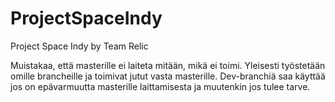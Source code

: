# ProjectSpaceIndy
Project Space Indy by Team Relic

Muistakaa, että masterille ei laiteta mitään, mikä ei toimi.
Yleisesti työstetään omille brancheille ja toimivat jutut vasta masterille. Dev-branchiä saa käyttää jos on epävarmuutta masterille laittamisesta ja muutenkin jos tulee tarve.
